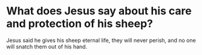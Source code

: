 # What does Jesus say about his care and protection of his sheep?

Jesus said he gives his sheep eternal life, they will never perish, and no one will snatch them out of his hand.
